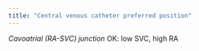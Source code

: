 ```yaml
---
title: "Central venous catheter preferred position"
---
```

 *Cavoatrial (RA-SVC) junction*
 OK: low SVC, high RA


